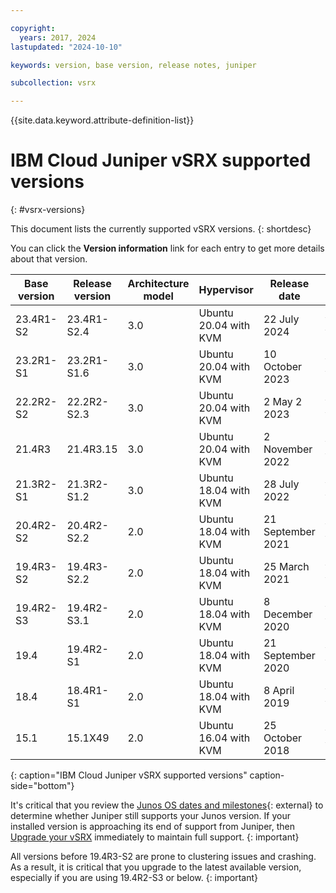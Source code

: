 ```yaml
---

copyright:
  years: 2017, 2024
lastupdated: "2024-10-10"

keywords: version, base version, release notes, juniper

subcollection: vsrx

---
```


{{site.data.keyword.attribute-definition-list}}

# IBM Cloud Juniper vSRX supported versions
{: #vsrx-versions}

This document lists the currently supported vSRX versions.
{: shortdesc}

You can click the **Version information** link for each entry to get more details about that version.

| Base version | Release version | Architecture model | Hypervisor | Release date | Version information |
| --- | --- | --- | --- | --- | --- |
| 23.4R1-S2 | 23.4R1-S2.4 | 3.0 | Ubuntu 20.04 with KVM | 22 July 2024 | [More information](https://supportportal.juniper.net/s/article/23-4R1-S2-Software-Release-Notification?language=en_US){: external} |
| 23.2R1-S1 | 23.2R1-S1.6 | 3.0 | Ubuntu 20.04 with KVM | 10 October 2023 | [More information](https://supportportal.juniper.net/s/article/23-2R1-S1-SRN?language=en_US){: external} |
| 22.2R2-S2 | 22.2R2-S2.3 | 3.0 | Ubuntu 20.04 with KVM | 2 May 2 2023 | [More information](https://supportportal.juniper.net/s/article/22-2R2-S2-SRN?language=en_US){: external} |
| 21.4R3 | 21.4R3.15 | 3.0 | Ubuntu 20.04 with KVM | 2 November 2022 | [More information](https://www.juniper.net/documentation/us/en/software/junos/release-notes/21.4/junos-release-notes-21.4r3/topics/concept/vsrx-release-notes.html){: external} |
| 21.3R2-S1 | 21.3R2-S1.2 | 3.0 | Ubuntu 18.04 with KVM | 28 July 2022 | [More information](https://supportportal.juniper.net/s/article/21-3R2-S1-Software-Release-Notification-for-JUNOS-Software-Version-21-3R2-S1?language=en_US){: external} |
| 20.4R2-S2 | 20.4R2-S2.2 | 2.0 | Ubuntu 18.04 with KVM | 21 September 2021 | [More information](https://supportportal.juniper.net/s/article/20-4R2-S2-Software-Release-Notification-for-JUNOS-Software-Version-20-4R2-S2?language=en_US){: external} |
| 19.4R3-S2 | 19.4R3-S2.2 | 2.0 | Ubuntu 18.04 with KVM | 25 March 2021 | [More information](https://supportportal.juniper.net/s/article/19-4R3-S2-Software-Release-Notification-for-JUNOS-Software-Version-19-4R3-S2?language=en_US){: external} |
| 19.4R2-S3 | 19.4R2-S3.1 | 2.0 | Ubuntu 18.04 with KVM | 8 December 2020 | [More information](https://supportportal.juniper.net/s/article/19-4R2-S3-Software-Release-Notification-for-JUNOS-Software-Version-19-4R2-S3?language=en_US){: external} |
| 19.4 | 19.4R2-S1 | 2.0 | Ubuntu 18.04 with KVM | 21 September 2020 | [More information](https://supportportal.juniper.net/s/article/19-4R2-S1-Software-Release-Notification-for-JUNOS-Software-Version-19-4R2-S1?language=en_US){: external} |
| 18.4 | 18.4R1-S1 | 2.0 | Ubuntu 18.04 with KVM | 8 April 2019 | [More information](https://supportportal.juniper.net/s/article/18-4R1-S1-Software-Release-Notification-for-Junos-Software-Service-Release-version-18-4R1-S1?language=en_US){: external} |
| 15.1 | 15.1X49 | 2.0 | Ubuntu 16.04 with KVM | 25 October 2018 | [More information](https://www.juniper.net/documentation/product/us/en/junos-os/){: external} |
{: caption="IBM Cloud Juniper vSRX supported versions" caption-side="bottom"}

It's critical that you review the [Junos OS dates and milestones](https://support.juniper.net/support/eol/software/junos/){: external} to determine whether Juniper still supports your Junos version. If your installed version is approaching its end of support from Juniper, then [Upgrade your vSRX](/docs/vsrx?topic=vsrx-upgrading-the-vsrx) immediately to maintain full support.
{: important}

All versions before 19.4R3-S2 are prone to clustering issues and crashing. As a result, it is critical that you upgrade to the latest available version, especially if you are using 19.4R2-S3 or below.
{: important}
